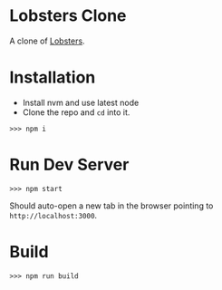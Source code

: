 # Lobsters Clone

A clone of [Lobsters](https://lobste.rs/).

# Installation

* Install nvm and use latest node
* Clone the repo and `cd` into it.

```
>>> npm i
```

# Run Dev Server

```
>>> npm start
```

Should auto-open a new tab in the browser pointing to `http://localhost:3000`.

# Build

```
>>> npm run build
```